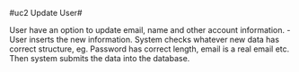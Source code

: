 #uc2 Update User#

User have an option to update email, name and other account information. - User inserts the new information. System checks whatever new data has correct structure, eg. Password has correct length, email is a real email etc. Then system submits the data into the database.
